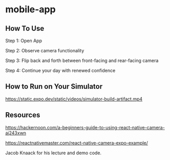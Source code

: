 # mobile-app

## How To Use

Step 1: Open App

Step 2: Observe camera functionality

Step 3: Flip back and forth between front-facing and rear-facing camera

Step 4: Continue your day with renewed confidence

## How to Run on Your Simulator

https://static.expo.dev/static/videos/simulator-build-artifact.mp4 


## Resources

https://hackernoon.com/a-beginners-guide-to-using-react-native-camera-aj243xwn 

https://reactnativemaster.com/react-native-camera-expo-example/ 

Jacob Knaack for his lecture and demo code.
